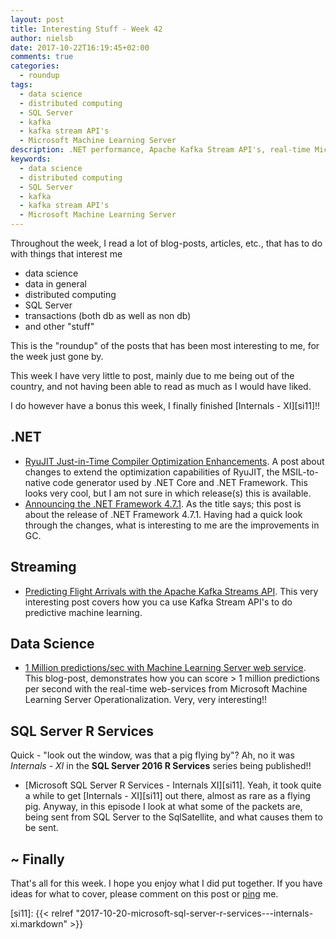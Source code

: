 ```yaml
---
layout: post
title: Interesting Stuff - Week 42
author: nielsb
date: 2017-10-22T16:19:45+02:00
comments: true
categories:
  - roundup
tags:
  - data science
  - distributed computing
  - SQL Server
  - kafka
  - kafka stream API's
  - Microsoft Machine Learning Server
description: .NET performance, Apache Kafka Stream API's, real-time Microsoft Machine Learning web-services, and some other interesting stuff.
keywords: 
  - data science
  - distributed computing
  - SQL Server
  - kafka
  - kafka stream API's
  - Microsoft Machine Learning Server   
---
```


Throughout the week, I read a lot of blog-posts, articles, etc., that has to do with things that interest me

* data science
* data in general
* distributed computing
* SQL Server
* transactions (both db as well as non db)
* and other "stuff"

This is the "roundup" of the posts that has been most interesting to me, for the week just gone by. 

This week I have very little to post, mainly due to me being out of the country, and not having been able to read as much as I would have liked.

<!--more-->

I do however have a bonus this week, I finally finished [Internals - XI][si11]!!

## .NET

* [RyuJIT Just-in-Time Compiler Optimization Enhancements][1]. A post about changes to extend the optimization capabilities of RyuJIT, the MSIL-to-native code generator used by .NET Core and .NET Framework. This looks very cool, but I am not sure in which release(s) this is available.
* [Announcing the .NET Framework 4.7.1][2]. As the title says; this post is about the release of .NET Framework 4.7.1. Having had a quick look through the changes, what is interesting to me are the improvements in GC.

## Streaming

* [Predicting Flight Arrivals with the Apache Kafka Streams API][3]. This very interesting post covers how you ca use Kafka Stream API's to do predictive machine learning.

## Data Science

* [1 Million predictions/sec with Machine Learning Server web service][4]. This blog-post, demonstrates how you can score > 1 million predictions per second with the real-time web-services from Microsoft Machine Learning Server Operationalization. Very, very interesting!!

## SQL Server R Services

Quick - "look out the window, was that a pig flying by"? Ah, no it was *Internals - XI* in the **SQL Server 2016 R Services** series being published!!

* [Microsoft SQL Server R Services - Internals XI][si11]. Yeah, it took quite a while to get [Internals - XI][si11] out there, almost as rare as a flying pig. Anyway, in this episode I look at what some of the packets are, being sent from SQL Server to the SqlSatellite, and what causes them to be sent.

## ~ Finally

That's all for this week. I hope you enjoy what I did put together. If you have ideas for what to cover, please comment on this post or [ping][ma] me.

[ma]: mailto:niels.it.berglund@gmail.com
[mp]: https://blog.acolyer.org
[iq]: https://www.infoq.com/
[ew]: http://sqlonice.com/
[re]: http://blog.revolutionanalytics.com
[sqsk]: https://www.sqlskills.com
[1]: https://blogs.msdn.microsoft.com/dotnet/2017/10/16/ryujit-just-in-time-compiler-optimization-enhancements/
[2]: https://blogs.msdn.microsoft.com/dotnet/2017/10/17/announcing-the-net-framework-4-7-1/
[3]: https://www.confluent.io/blog/predicting-flight-arrivals-with-the-apache-kafka-streams-api/
[4]: https://blogs.msdn.microsoft.com/mlserver/2017/10/15/1-million-predictionssec-with-machine-learning-server-web-service/
[si11]: {{< relref "2017-10-20-microsoft-sql-server-r-services---internals-xi.markdown" >}}
